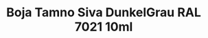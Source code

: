 ---
layout: product
title: "Boja Tamno Siva DunkelGrau RAL 7021 10ml"
price: "330" 
desc: "Acrylic Laquer 10mL"
img_path: "/assets/img/RC057.jpg"
brand: "AK "
available: true
special_offer: false
new: false
soon: false
cat: "020000"
subcat: "020200"
subsubcat: "020201"
sifra: "RC057"
popular: true
---